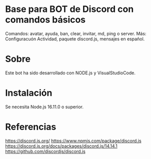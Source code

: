 # Base para BOT de Discord con comandos básicos
Comandos: avatar, ayuda, ban, clear, invitar, md, ping o server.
Más: Configuracuón Actividad, paquete discord.js, mensajes en español.

# Sobre
Este bot ha sido desarrollado con NODE.js y VisualStudioCode.

# Instalación
Se necesita Node.js 16.11.0 o superior.

# Referencias
https://discord.js.org/
https://www.npmjs.com/package/discord.js
https://discord.js.org/docs/packages/discord.js/14.14.1
https://github.com/discordjs/discord.js
